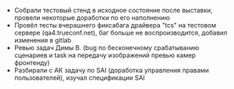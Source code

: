 * Собрали тестовый стенд в исходное состояние после выставки, провели некоторые доработки по его наполнению
* Провёл тесты вчерашнего фиксабага драйвера "tcs" на тестовом сервере (qa4.trueconf.net), баг больше не воспроизводится, добавил изменения в gitlab
* Ревью задач Димы В. (bug по бесконечному срабатыванию сценариев и task на передачу изображений превью камер фронтенду)
* Разбирали с АК задачу по SAI (доработка управления правами пользователей), изучал спецификации SAI